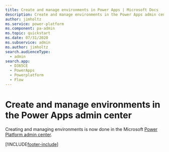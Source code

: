 ```yaml
---
title: Create and manage environments in Power Apps | Microsoft Docs
description: Create and manage environments in the Power Apps admin center
author: jimholtz
ms.service: power-platform
ms.component: pa-admin
ms.topic: quickstart
ms.date: 07/31/2020
ms.subservice: admin
ms.author: jimholtz
search.audienceType: 
  - admin
search.app:
  - D365CE
  - PowerApps
  - Powerplatform
  - Flow
---
```


# Create and manage environments in the Power Apps admin center

Creating and managing environments is now done in the Microsoft [Power Platform admin center](create-environment.md).



[!INCLUDE[footer-include](../includes/footer-banner.md)]